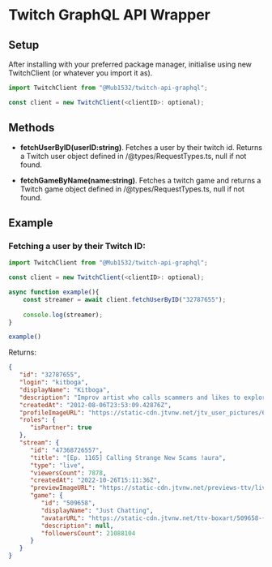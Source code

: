 # Twitch GraphQL API Wrapper

## Setup

After installing with your preferred package manager, initialise using new TwitchClient (or whatever you import it as).

```ts
import TwitchClient from "@Mub1532/twitch-api-graphql";

const client = new TwitchClient(<clientID>: optional);
```

## Methods

- **fetchUserByID(userID:string)**. Fetches a user by their twitch id. Returns a Twitch user object defined in /@types/RequestTypes.ts, null if not found.

- **fetchGameByName(name:string)**. Fetches a twitch game and returns a Twitch game object defined in /@types/RequestTypes.ts, null if not found.


## Example

### Fetching a user by their Twitch ID:

```ts
import TwitchClient from "@Mub1532/twitch-api-graphql";

const client = new TwitchClient(<clientID>: optional);

async function example(){
    const streamer = await client.fetchUserByID("32787655");
    
    console.log(streamer);
}

example()
```

Returns: 

```json
{
   "id": "32787655",
   "login": "kitboga",
   "displayName": "Kitboga",
   "description": "Improv artist who calls scammers and likes to explore the internet. Laughter is the best medicine.",
   "createdAt": "2012-08-06T23:53:09.42876Z",
   "profileImageURL": "https://static-cdn.jtvnw.net/jtv_user_pictures/626267a4-91d7-42cf-87c1-593eafd020da-profile_image-70x70.png",
   "roles": {
      "isPartner": true
   },
   "stream": {
      "id": "47368726557",
      "title": "[Ep. 1165] Calling Strange New Scams !aura",
      "type": "live",
      "viewersCount": 7878,
      "createdAt": "2022-10-26T15:11:36Z",
      "previewImageURL": "https://static-cdn.jtvnw.net/previews-ttv/live_user_kitboga-{width}x{height}.jpg",
      "game": {
         "id": "509658",
         "displayName": "Just Chatting",
         "avatarURL": "https://static-cdn.jtvnw.net/ttv-boxart/509658-{width}x{height}.jpg",
         "description": null,
         "followersCount": 21088104
      }
   }
}
```
